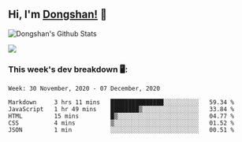<!--
 * @Author: DSCode
 * @Date: 2020-10-10 16:49:48
 * @Copyright 2020 DSCode
 * @Open Source License: MIT
 * @LastEditTime: 2020-12-09 10:44:38
 * @FilePath: \DsCodeStudio\README.md
 * @Description:
-->

## Hi, I'm [Dongshan!](https://github.dscode.top) 👋

<!--
<img src="https://github.dscode.top/assets/images/community-c4522fb406f9f37065d008cf632eeea0.svg" />
-->

<img
  align="center"
  alt="Dongshan's Github Stats"
  src="https://github-readme-stats.dscodestudio.vercel.app/api?username=DsCodeStudio&show_icons=true&hide_border=true&count_private=true&include_all_commits=true"
/>

<img
  align="center"
  src="https://github-readme-stats.dscodestudio.vercel.app/api/top-langs/?username=DsCodeStudio&layout=compact&langs_count=10&hide=javascript,html"
/>

### This week's dev breakdown 🖥:

<!--START_SECTION:waka-->

```text
Week: 30 November, 2020 - 07 December, 2020

Markdown     3 hrs 11 mins   ███████████████░░░░░░░░░░   59.34 %
JavaScript   1 hr 49 mins    ████████▒░░░░░░░░░░░░░░░░   33.84 %
HTML         15 mins         █▒░░░░░░░░░░░░░░░░░░░░░░░   04.77 %
CSS          4 mins          ▒░░░░░░░░░░░░░░░░░░░░░░░░   01.52 %
JSON         1 min           ░░░░░░░░░░░░░░░░░░░░░░░░░   00.51 %
```

<!--END_SECTION:waka-->
